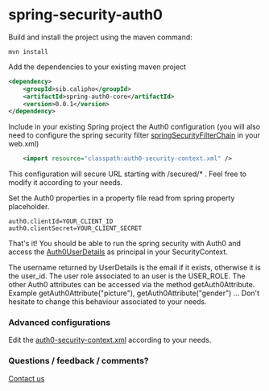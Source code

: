 spring-security-auth0
=====================

Build and install the project using the maven command:

```Shell
mvn install
```

Add the dependencies to your existing maven project
```XML
<dependency>
	<groupId>sib.calipho</groupId>
	<artifactId>spring-auth0-core</artifactId>
	<version>0.0.1</version>
</dependency>
```

Include in your existing Spring project the Auth0 configuration (you will also need to configure the spring security filter [springSecurityFilterChain](http://docs.spring.io/spring-security/site/docs/3.0.x/reference/security-filter-chain.html) in your web.xml)
```XML
	<import resource="classpath:auth0-security-context.xml" /> 
```
This configuration will secure URL starting with /secured/* . Feel free to modify it according to your needs.

Set the Auth0 properties in a property file read from spring property placeholder.
```Shell
auth0.clientId=YOUR_CLIENT_ID
auth0.clientSecret=YOUR_CLIENT_SECRET
```

That's it! You should be able to run the spring security with Auth0 and access the [Auth0UserDetails](src/main/java/sib/calipho/spring/security/auth0/Auth0UserDetails.java) as principal in your SecurityContext.

The username returned by UserDetails is the email if it exists, otherwise it is the user_id.
The user role associated to an user is the USER_ROLE.
The other Auth0 attributes can be accessed via the method getAuth0Attribute. Example getAuth0Attribute("picture"), getAuth0Attribute("gender") ... 
Don't hesitate to change this behaviour associated to your needs.


### Advanced configurations
Edit the [auth0-security-context.xml](src/main/resources/auth0-security-context.xml) according to your needs.

### Questions / feedback / comments? 
[Contact us](http://www.nextprot.org/contact/us)
